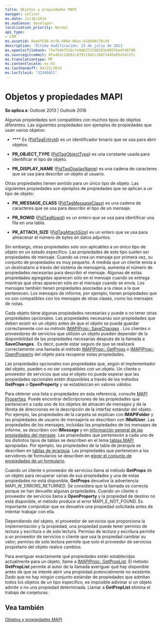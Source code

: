 ```yaml
---
title: Objetos y propiedades MAPI
manager: soliver
ms.date: 11/16/2014
ms.audience: Developer
localization_priority: Normal
api_type:
- COM
ms.assetid: 0aebf536-dcfb-406d-86ac-65db98c78139
description: 'Última modificación: 23 de julio de 2011'
ms.openlocfilehash: 7fef84b7519c7a9d6373198283e903fba4fd0780
ms.sourcegitcommit: 8fe462c32b91c87911942c188f3445e85a54137c
ms.translationtype: MT
ms.contentlocale: es-ES
ms.lasthandoff: 04/23/2019
ms.locfileid: "32345811"
---
```

# <a name="mapi-objects-and-properties"></a>Objetos y propiedades MAPI

  
  
**Se aplica a**: Outlook 2013 | Outlook 2016 
  
Algunas propiedades son compatibles con muchos tipos de objetos diferentes. Las siguientes propiedades son ejemplos de propiedades que usan varios objetos:
  
- **** Es ([PidTagEntryId](pidtagentryid-canonical-property.md)) es un identificador binario que se usa para abrir objetos.
    
- **PR_OBJECT_TYPE** ([PidTagObjectType](pidtagobjecttype-canonical-property.md)) es una constante usada para identificar el tipo de objeto.
    
- **PR_DISPLAY_NAME** ([PidTagDisplayName](pidtagdisplayname-canonical-property.md)) es una cadena de caracteres que se usa para describir un objeto al usuario.
    
Otras propiedades tienen sentido para un único tipo de objeto. Las siguientes propiedades son ejemplos de propiedades que se aplican a un tipo de objeto:
  
- **PR_MESSAGE_CLASS** ([PidTagMessageClass](pidtagmessageclass-canonical-property.md)) es una cadena de caracteres que se usa para describir el tipo de un mensaje.
    
- **PR_ROWID** ([PidTagRowid](pidtagrowid-canonical-property.md)) es un entero que se usa para identificar una fila en una tabla.
    
- **PR_ATTACH_SIZE** ([PidTagAttachSize](pidtagattachsize-canonical-property.md)) es un entero que se usa para almacenar el número de bytes en datos adjuntos.
    
Sin embargo, otras propiedades solo son aplicables a un único tipo de objeto en un estado específico. Las propiedades de este tipo suelen ser propiedades de mensaje. Cuando se crea un mensaje por primera vez, su conjunto de propiedades es muy pequeño. A medida que un cliente envía a un destinatario a través del sistema de mensajería, aumenta el número de propiedades necesarias para describir el mensaje. Algunas de estas propiedades agregadas aparecen sólo en el mensaje cuando se entrega mientras que otras aparecen sólo en el mensaje cuando se envía. Los mensajes también tienen propiedades asociadas a la clase a la que pertenecen. Los mensajes de informe, por ejemplo, tienen propiedades que no son compatibles con los mensajes de otras clases, como los mensajes de notas. 
  
Cada objeto tiene algunas propiedades necesarias y puede o no tener otras propiedades opcionales. Las propiedades necesarias son propiedades que deben existir en un objeto antes de que el objeto se pueda guardar correctamente con su método [IMAPIProp:: SaveChanges](imapiprop-savechanges.md) . Los clientes o proveedores de servicios que utilizan un objeto pueden depender de la disponibilidad de las propiedades necesarias después de la llamada a **SaveChanges** . Es decir, puede estar seguro de que se realizará correctamente una llamada al método [IMAPIProp:: GetProps](imapiprop-getprops.md) o [IMAPIProp:: OpenProperty](imapiprop-openproperty.md) del objeto para recuperar estas propiedades. 
  
Las propiedades opcionales son propiedades que, según el implementador del objeto, pueden o no ser compatibles con un objeto. Un cliente o proveedor de servicios que usa el objeto no puede esperar que las propiedades opcionales estén disponibles a través de los métodos **GetProps** o **OpenProperty** y se establezcan en valores válidos. 
  
Para obtener una lista o propiedades en esta referencia, consulte [MAPI Properties](mapi-properties.md). Puede encontrar deScripciones de las propiedades que pertenecen a cada uno de los objetos de almacén de mensajes y de la libreta de direcciones en la descripción de la interfaz estándar del objeto. Por ejemplo, las propiedades de la carpeta se explican con **IMAPIFolder** y las propiedades de usuario de mensajería se describen con **IMailUser**. Las propiedades de los mensajes, incluidas las propiedades de los mensajes de informe, se describen con **IMessage** y en [información general de las propiedades del mensaje](message-properties-overview.md). Las propiedades que pertenecen a cada uno de los distintos tipos de tablas se describen en el tema [tablas MAPI](mapi-tables.md) apropiadas. Por ejemplo, las propiedades de la tabla de jerarquía se describen en [tablas de jerarquía](hierarchy-tables.md). Las propiedades que pertenecen a los servidores de formularios se describen en [elegir el conjunto de propiedades de un formulario](choosing-a-form-s-property-set.md).
  
Cuando un cliente o proveedor de servicios llama al método **GetProps** de un objeto para recuperar varias de sus propiedades y una de estas propiedades no está disponible, **GetProps** devuelve la advertencia MAPI_W_ERRORS_RETURNED. Se considera que la llamada es correcta porque se han devuelto algunas propiedades. Cuando un cliente o proveedor de servicios llama a **OpenProperty** y la propiedad de destino no está disponible, el método produce el error MAPI_E_NOT_FOUND. Es importante comprobar que se devuelve una propiedad solicitada antes de intentar trabajar con ella. 
  
Dependiendo del objeto, el proveedor de servicios que proporciona la implementación y la propiedad, una propiedad puede tener permiso de lectura y escritura o de solo lectura. Permiso de lectura y escritura permite a un proveedor de servicios o cliente que usa la propiedad cambiar su valor; permiso de solo lectura permite que solo el proveedor de servicios propietario del objeto realice cambios. 
  
Para averiguar exactamente qué propiedades están establecidas actualmente para un objeto, llame a [IMAPIProp:: GetPropList](imapiprop-getproplist.md). El método **GetPropList** permite al autor de la llamada averiguar qué hay disponible antes de que se intente abrir una propiedad potencialmente no existente. Dado que no hay ningún conjunto estándar de propiedades que admitan todos los objetos de un tipo específico, es imposible adivinar si un objeto admite o no una propiedad determinada. Llamar a **GetPropList** elimina el trabajo de conjeturas. 
  
## <a name="see-also"></a>Vea también



[Objetos y propiedades MAPI](mapi-objects-and-properties.md)

